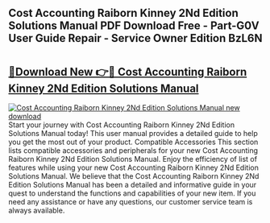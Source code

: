 ## Cost Accounting Raiborn Kinney 2Nd Edition Solutions Manual PDF Download Free - Part-G0V User Guide Repair - Service Owner Edition BzL6N

# <h2><a href="http://bc65171.oget.top/?id=Cost+Accounting+Raiborn+Kinney+2Nd+Edition+Solutions+Manual">🔗Download New 👉🔴 Cost Accounting Raiborn Kinney 2Nd Edition Solutions Manual</a></h2>

[![Cost Accounting Raiborn Kinney 2Nd Edition Solutions Manual new download](https://i.imgur.com/5g1atiW.png)](http://bc65171.oget.top/?id=Cost+Accounting+Raiborn+Kinney+2Nd+Edition+Solutions+Manual)
Start your journey with Cost Accounting Raiborn Kinney 2Nd Edition Solutions Manual today! This user manual provides a detailed guide to help you get the most out of your product. Compatible Accessories This section lists compatible accessories and peripherals for your new Cost Accounting Raiborn Kinney 2Nd Edition Solutions Manual. Enjoy the efficiency of list of features while using your new Cost Accounting Raiborn Kinney 2Nd Edition Solutions Manual. We believe that the Cost Accounting Raiborn Kinney 2Nd Edition Solutions Manual has been a detailed and informative guide in your quest to understand the functions and capabilities of your new item. If you need any assistance or have any questions, our customer service team is always available.
